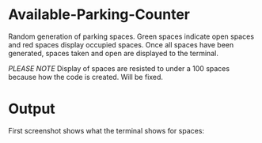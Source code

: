 # Available-Parking-Counter
Random generation of parking spaces. Green spaces indicate open spaces and red spaces display occupied spaces. Once all spaces have been generated, spaces taken and open are displayed to the terminal.

*PLEASE NOTE*
Display of spaces are resisted to under a 100 spaces because how the code is created. Will be fixed.

# Output
First screenshot shows what the terminal shows for spaces: <br/>
